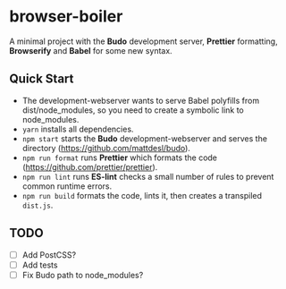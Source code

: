 # browser-boiler
A minimal project with the **Budo** development server, **Prettier** formatting, **Browserify** and **Babel** for some new syntax.

## Quick Start
- The development-webserver wants to serve Babel polyfills from dist/node_modules, so you need to create a symbolic link to node_modules.
- `yarn` installs all dependencies.
- `npm start` starts the **Budo** development-webserver and serves the directory (https://github.com/mattdesl/budo).
- `npm run format` runs **Prettier** which formats the code (https://github.com/prettier/prettier).
- `npm run lint` runs **ES-lint** checks a small number of rules to prevent common runtime errors.
- `npm run build` formats the code, lints it, then creates a transpiled `dist.js`.

## TODO
- [ ] Add PostCSS?
- [ ] Add tests
- [ ] Fix Budo path to node_modules?
